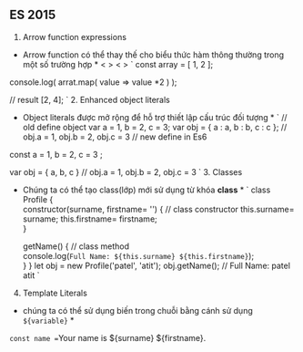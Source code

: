 ## ES 2015
1. Arrow function expressions
 * Arrow function có thể thay thế cho biểu thức hàm thông thường trong một số trường hợp  *
 < > < >
 ` 
 const array = [
     1,
     2
 ];

 console.log( arrat.map( value => value *2 ) );

 // result [2, 4];
 `
2. Enhanced object  literals
* Object literals được mở rộng để hỗ trợ thiết lập cấu trúc đối tượng * 
` 
// old define object
var a = 1, b = 2, c = 3;
var obj = {
    a : a,
    b : b,
    c : c
};
// obj.a = 1, obj.b = 2, obj.c = 3
// new define in Es6

const a = 1, b = 2, c = 3 ;

var obj = {
    a,
    b, 
    c
}
// obj.a = 1, obj.b = 2, obj.c = 3
`
3. Classes 
* Chúng ta có thể tạo class(lớp) mới sử dụng từ khóa  **class**  *
`
class Profile {   
   constructor(surname, firstname= '') { // class constructor
      this.surname= surname;
      this.firstname= firstname;     
   }  
    
   getName() { // class method       
     console.log(`Full Name: ${this.surname} ${this.firstname}`);    
   } 
}
let obj = new Profile('patel', 'atit');
obj.getName(); // Full Name: patel atit
`
4. Template Literals 
* chúng ta có thể sử dụng biến trong chuỗi bằng cánh sử dụng `${variable}` *

`
const name = `Your name is ${surname} ${firstname}.`
`


